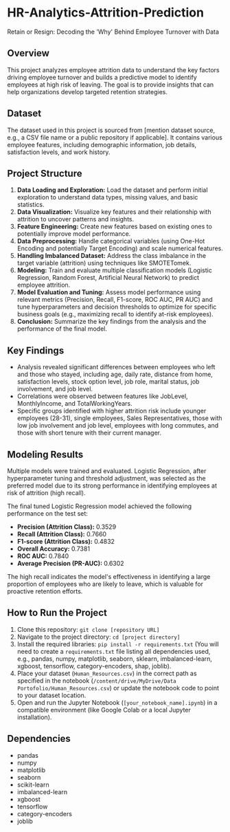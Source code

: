 # HR-Analytics-Attrition-Prediction
Retain or Resign: Decoding the 'Why' Behind Employee Turnover with Data

## Overview

This project analyzes employee attrition data to understand the key factors driving employee turnover and builds a predictive model to identify employees at high risk of leaving. The goal is to provide insights that can help organizations develop targeted retention strategies.

## Dataset

The dataset used in this project is sourced from [mention dataset source, e.g., a CSV file name or a public repository if applicable]. It contains various employee features, including demographic information, job details, satisfaction levels, and work history.

## Project Structure

1.  **Data Loading and Exploration:** Load the dataset and perform initial exploration to understand data types, missing values, and basic statistics.
2.  **Data Visualization:** Visualize key features and their relationship with attrition to uncover patterns and insights.
3.  **Feature Engineering:** Create new features based on existing ones to potentially improve model performance.
4.  **Data Preprocessing:** Handle categorical variables (using One-Hot Encoding and potentially Target Encoding) and scale numerical features.
5.  **Handling Imbalanced Dataset:** Address the class imbalance in the target variable (attrition) using techniques like SMOTETomek.
6.  **Modeling:** Train and evaluate multiple classification models (Logistic Regression, Random Forest, Artificial Neural Network) to predict employee attrition.
7.  **Model Evaluation and Tuning:** Assess model performance using relevant metrics (Precision, Recall, F1-score, ROC AUC, PR AUC) and tune hyperparameters and decision thresholds to optimize for specific business goals (e.g., maximizing recall to identify at-risk employees).
8.  **Conclusion:** Summarize the key findings from the analysis and the performance of the final model.

## Key Findings

*   Analysis revealed significant differences between employees who left and those who stayed, including age, daily rate, distance from home, satisfaction levels, stock option level, job role, marital status, job involvement, and job level.
*   Correlations were observed between features like JobLevel, MonthlyIncome, and TotalWorkingYears.
*   Specific groups identified with higher attrition risk include younger employees (28-31), single employees, Sales Representatives, those with low job involvement and job level, employees with long commutes, and those with short tenure with their current manager.

## Modeling Results

Multiple models were trained and evaluated. Logistic Regression, after hyperparameter tuning and threshold adjustment, was selected as the preferred model due to its strong performance in identifying employees at risk of attrition (high recall).

The final tuned Logistic Regression model achieved the following performance on the test set:

*   **Precision (Attrition Class):** 0.3529
*   **Recall (Attrition Class):** 0.7660
*   **F1-score (Attrition Class):** 0.4832
*   **Overall Accuracy:** 0.7381
*   **ROC AUC:** 0.7840
*   **Average Precision (PR-AUC):** 0.6302

The high recall indicates the model's effectiveness in identifying a large proportion of employees who are likely to leave, which is valuable for proactive retention efforts.

## How to Run the Project

1.  Clone this repository: `git clone [repository URL]`
2.  Navigate to the project directory: `cd [project directory]`
3.  Install the required libraries: `pip install -r requirements.txt` (You will need to create a `requirements.txt` file listing all dependencies used, e.g., pandas, numpy, matplotlib, seaborn, sklearn, imbalanced-learn, xgboost, tensorflow, category-encoders, shap, joblib).
4.  Place your dataset (`Human_Resources.csv`) in the correct path as specified in the notebook (`/content/drive/MyDrive/Data Portofolio/Human_Resources.csv`) or update the notebook code to point to your dataset location.
5.  Open and run the Jupyter Notebook (`[your_notebook_name].ipynb`) in a compatible environment (like Google Colab or a local Jupyter installation).

## Dependencies

*   pandas
*   numpy
*   matplotlib
*   seaborn
*   scikit-learn
*   imbalanced-learn
*   xgboost
*   tensorflow
*   category-encoders
*   joblib
